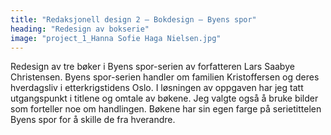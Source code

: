 ```yaml
---
title: "Redaksjonell design 2 – Bokdesign – Byens spor"
heading: "Redesign av bokserie"
image: "project_1_Hanna Sofie Haga Nielsen.jpg"
---
```


Redesign av tre bøker i Byens spor-serien av forfatteren Lars Saabye Christensen. Byens spor-serien handler om familien Kristoffersen og deres hverdagsliv i etterkrigstidens Oslo. I løsningen av oppgaven har jeg tatt utgangspunkt i titlene og omtale av bøkene. Jeg valgte også å bruke bilder som forteller noe om handlingen. Bøkene har sin egen farge på serietittelen Byens spor for å skille de fra hverandre.
